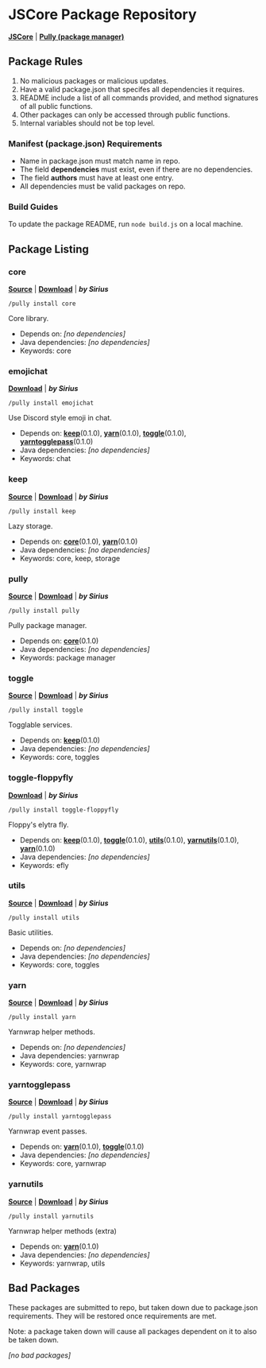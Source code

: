 # JSCore Package Repository

[**JSCore**](https://github.com/FabricCore/JSCore) | [**Pully (package manager)**](https://github.com/FabricCore/pully)

## Package Rules

1. No malicious packages or malicious updates.
2. Have a valid package.json that specifes all dependencies it requires.
3. README include a list of all commands provided, and method signatures of all public functions.
4. Other packages can only be accessed through public functions.
5. Internal variables should not be top level.

### Manifest (package.json) Requirements

- Name in package.json must match name in repo.
- The field **dependencies** must exist, even if there are no dependencies.
- The field **authors** must have at least one entry.
- All dependencies must be valid packages on repo.

### Build Guides

To update the package README, run `node build.js` on a local machine.

## Package Listing

<!--listing:begin-->
### core
[**Source**](https://github.com/FabricCore/modcore) | [**Download**](https://github.com/FabricCore/modcore/archive/refs/heads/master.zip) | ***by Sirius***

```
/pully install core
```

Core library.
- Depends on: *[no dependencies]*
- Java dependencies: *[no dependencies]*
- Keywords: core

### emojichat
[**Download**](https://github.com/Siriusmart/emojichat/archive/refs/heads/master.zip) | ***by Sirius***

```
/pully install emojichat
```

Use Discord style emoji in chat.
- Depends on: **[keep](#keep)**(0.1.0), **[yarn](#yarn)**(0.1.0), **[toggle](#toggle)**(0.1.0), **[yarntogglepass](#yarntogglepass)**(0.1.0)
- Java dependencies: *[no dependencies]*
- Keywords: chat

### keep
[**Source**](https://github.com/FabricCore/modkeep) | [**Download**](https://github.com/FabricCore/modkeep/archive/refs/heads/master.zip) | ***by Sirius***

```
/pully install keep
```

Lazy storage.
- Depends on: **[core](#core)**(0.1.0), **[yarn](#yarn)**(0.1.0)
- Java dependencies: *[no dependencies]*
- Keywords: core, keep, storage

### pully
[**Source**](https://github.com/FabricCore/pully) | [**Download**](https://github.com/FabricCore/pully/archive/refs/heads/master.zip) | ***by Sirius***

```
/pully install pully
```

Pully package manager.
- Depends on: **[core](#core)**(0.1.0)
- Java dependencies: *[no dependencies]*
- Keywords: package manager

### toggle
[**Source**](https://github.com/FabricCore/modtoggle) | [**Download**](https://github.com/FabricCore/modtoggle/archive/refs/heads/master.zip) | ***by Sirius***

```
/pully install toggle
```

Togglable services.
- Depends on: **[keep](#keep)**(0.1.0)
- Java dependencies: *[no dependencies]*
- Keywords: core, toggles

### toggle-floppyfly
[**Download**](https://github.com/Siriusmart/toggle-floppyfly/archive/refs/heads/master.zip) | ***by Sirius***

```
/pully install toggle-floppyfly
```

Floppy's elytra fly.
- Depends on: **[keep](#keep)**(0.1.0), **[toggle](#toggle)**(0.1.0), **[utils](#utils)**(0.1.0), **[yarnutils](#yarnutils)**(0.1.0), **[yarn](#yarn)**(0.1.0)
- Java dependencies: *[no dependencies]*
- Keywords: efly

### utils
[**Source**](https://github.com/FabricCore/modutils) | [**Download**](https://github.com/FabricCore/modutils/archive/refs/heads/master.zip) | ***by Sirius***

```
/pully install utils
```

Basic utilities.
- Depends on: *[no dependencies]*
- Java dependencies: *[no dependencies]*
- Keywords: core, toggles

### yarn
[**Source**](https://github.com/FabricCore/yarn.js) | [**Download**](https://github.com/FabricCore/yarn.js/archive/refs/heads/master.zip) | ***by Sirius***

```
/pully install yarn
```

Yarnwrap helper methods.
- Depends on: *[no dependencies]*
- Java dependencies: yarnwrap
- Keywords: core, yarnwrap

### yarntogglepass
[**Source**](https://github.com/FabricCore/yarntogglepass) | [**Download**](https://github.com/FabricCore/yarntogglepass/archive/refs/heads/master.zip) | ***by Sirius***

```
/pully install yarntogglepass
```

Yarnwrap event passes.
- Depends on: **[yarn](#yarn)**(0.1.0), **[toggle](#toggle)**(0.1.0)
- Java dependencies: *[no dependencies]*
- Keywords: core, yarnwrap

### yarnutils
[**Source**](https://github.com/FabricCore/yarnutils) | [**Download**](https://github.com/FabricCore/yarnutils/archive/refs/heads/master.zip) | ***by Sirius***

```
/pully install yarnutils
```

Yarnwrap helper methods (extra)
- Depends on: **[yarn](#yarn)**(0.1.0)
- Java dependencies: *[no dependencies]*
- Keywords: yarnwrap, utils
<!--listing:end-->

## Bad Packages

These packages are submitted to repo, but taken down due to package.json requirements. They will be restored once requirements are met.

Note: a package taken down will cause all packages dependent on it to also be taken down.

<!--badpacks:begin-->
*[no bad packages]*
<!--badpacks:end-->
